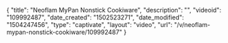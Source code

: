 {
    "title": "Neoflam MyPan Nonstick Cookiware",
    "description": "",
    "videoid": "109992487",
    "date_created": "1502523271",
    "date_modified": "1504247456",
    "type": "captivate",
    "layout": "video",
    "url": "\/v\/neoflam-mypan-nonstick-cookiware\/109992487"
}